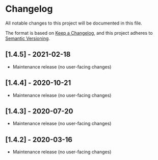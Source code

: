 # Changelog

All notable changes to this project will be documented in this file.

The format is based on [Keep a Changelog](https://keepachangelog.com/en/1.0.0/),
and this project adheres to [Semantic Versioning](https://semver.org/spec/v2.0.0.html).

<!-- ## [Unreleased] -->

## [1.4.5] - 2021-02-18

- Maintenance release (no user-facing changes)

## [1.4.4] - 2020-10-21

- Maintenance release (no user-facing changes)

## [1.4.3] - 2020-07-20

- Maintenance release (no user-facing changes)

## [1.4.2] - 2020-03-16

- Maintenance release (no user-facing changes)

